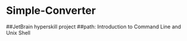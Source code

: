 # Simple-Converter
##JetBrain hyperskill project
##path: Introduction to Command Line and Unix Shell
